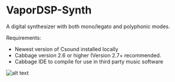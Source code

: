# VaporDSP-Synth
A digital synthesizer with both mono/legato and polyphonic modes. 

Requirements:
  - Newest version of Csound installed locally
  - Cabbage version 2.6 or higher (Version 2.7+ recommended. 
  - Cabbage IDE to compile for use in third party music software


![alt text](/Picturedemo.png)

